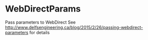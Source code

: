 # WebDirectParams
Pass parameters to WebDirect
See http://www.delfsengineering.ca/blog/2015/2/26/passing-webdirect-parameters
for details
